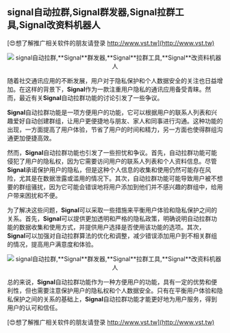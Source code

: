 ## **signal自动拉群,**Signal**群发器,**Signal**拉群工具,**Signal**改资料机器人**

[😍想了解推广相关软件的朋友请登录 http://www.vst.tw](http://www.vst.tw)

 <center><img src="https://vst.tw/MP4/tuiguang/png/1.png" alt="signal自动拉群,**Signal**群发器,**Signal**拉群工具,**Signal**改资料机器人"></center>

随着社交通讯应用的不断发展，用户对于隐私保护和个人数据安全的关注也日益增加。在这样的背景下，**Signal**作为一款注重用户隐私的通讯应用备受青睐。然而，最近有关**Signal**自动拉群功能的讨论引发了一些争议。

**Signal**自动拉群功能是一项方便用户的功能，它可以根据用户的联系人列表和兴趣爱好自动创建群组，让用户更便捷地与朋友、家人和同事进行沟通。这种功能的出现，一方面提高了用户体验，节省了用户的时间和精力，另一方面也使得群组沟通更加便捷高效。

然而，**Signal**自动拉群功能也引发了一些担忧和争议。首先，自动拉群功能可能侵犯了用户的隐私权，因为它需要访问用户的联系人列表和个人资料信息。尽管**Signal**承诺保护用户的隐私，但是这种个人信息的收集和使用仍然可能存在风险，尤其是在数据泄露或滥用的情况下。其次，自动拉群功能可能导致用户被不想要的群组骚扰，因为它可能会错误地将用户添加到他们并不感兴趣的群组中，给用户带来困扰和不便。

为了解决这些问题，**Signal**可以采取一些措施来平衡用户体验和隐私保护之间的关系。首先，**Signal**可以提供更加透明和严格的隐私政策，明确说明自动拉群功能的数据收集和使用方式，并提供用户选择是否使用该功能的选项。其次，**Signal**可以加强对自动拉群算法的优化和调整，减少错误添加用户到不相关群组的情况，提高用户满意度和体验。

 <center><img src="https://vst.tw/MP4/tuiguang/png/7.png" alt="signal自动拉群,**Signal**群发器,**Signal**拉群工具,**Signal**改资料机器人"></center>

总的来说，**Signal**自动拉群功能作为一种方便用户的功能，具有一定的优势和便利性，但也需要注意保护用户的隐私权和个人数据安全。只有在平衡用户体验和隐私保护之间的关系的基础上，**Signal**自动拉群功能才能更好地为用户服务，得到用户的认可和信任。

[😍想了解推广相关软件的朋友请登录 http://www.vst.tw](http://www.vst.tw)



